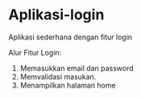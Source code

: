 # Aplikasi-login
Aplikasi sederhana dengan fitur login

Alur Fitur Login:
1. Memasukkan email dan password
2. Memvalidasi masukan.
3. Menampilkan halaman home
